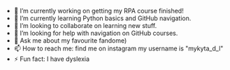 - 🔭 I’m currently working on getting my RPA course finished!
- 🌱 I’m currently learning Python basics and GitHub navigation.
- 👯 I’m looking to collaborate on learning new stuff.
- 🤔 I’m looking for help with navigation on GitHub courses.
- 💬 Ask me about my favourite fandome)
- 📫 How to reach me: find me on instagram my username is "mykyta_d_l"
- ⚡ Fun fact: I have dyslexia

